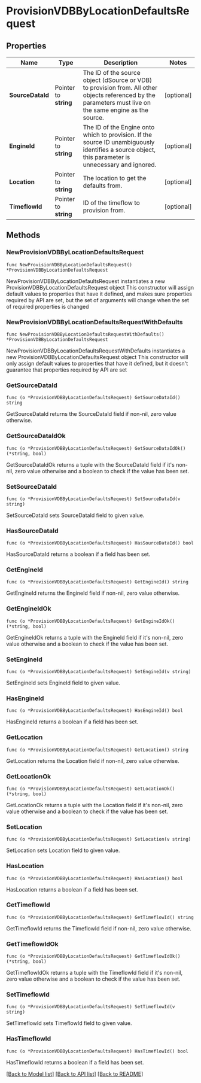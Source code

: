 # ProvisionVDBByLocationDefaultsRequest

## Properties

Name | Type | Description | Notes
------------ | ------------- | ------------- | -------------
**SourceDataId** | Pointer to **string** | The ID of the source object (dSource or VDB) to provision from. All other objects referenced by the parameters must live on the same engine as the source. | [optional] 
**EngineId** | Pointer to **string** | The ID of the Engine onto which to provision. If the source ID unambiguously identifies a source object, this parameter is unnecessary and ignored. | [optional] 
**Location** | Pointer to **string** | The location to get the defaults from. | [optional] 
**TimeflowId** | Pointer to **string** | ID of the timeflow to provision from. | [optional] 

## Methods

### NewProvisionVDBByLocationDefaultsRequest

`func NewProvisionVDBByLocationDefaultsRequest() *ProvisionVDBByLocationDefaultsRequest`

NewProvisionVDBByLocationDefaultsRequest instantiates a new ProvisionVDBByLocationDefaultsRequest object
This constructor will assign default values to properties that have it defined,
and makes sure properties required by API are set, but the set of arguments
will change when the set of required properties is changed

### NewProvisionVDBByLocationDefaultsRequestWithDefaults

`func NewProvisionVDBByLocationDefaultsRequestWithDefaults() *ProvisionVDBByLocationDefaultsRequest`

NewProvisionVDBByLocationDefaultsRequestWithDefaults instantiates a new ProvisionVDBByLocationDefaultsRequest object
This constructor will only assign default values to properties that have it defined,
but it doesn't guarantee that properties required by API are set

### GetSourceDataId

`func (o *ProvisionVDBByLocationDefaultsRequest) GetSourceDataId() string`

GetSourceDataId returns the SourceDataId field if non-nil, zero value otherwise.

### GetSourceDataIdOk

`func (o *ProvisionVDBByLocationDefaultsRequest) GetSourceDataIdOk() (*string, bool)`

GetSourceDataIdOk returns a tuple with the SourceDataId field if it's non-nil, zero value otherwise
and a boolean to check if the value has been set.

### SetSourceDataId

`func (o *ProvisionVDBByLocationDefaultsRequest) SetSourceDataId(v string)`

SetSourceDataId sets SourceDataId field to given value.

### HasSourceDataId

`func (o *ProvisionVDBByLocationDefaultsRequest) HasSourceDataId() bool`

HasSourceDataId returns a boolean if a field has been set.

### GetEngineId

`func (o *ProvisionVDBByLocationDefaultsRequest) GetEngineId() string`

GetEngineId returns the EngineId field if non-nil, zero value otherwise.

### GetEngineIdOk

`func (o *ProvisionVDBByLocationDefaultsRequest) GetEngineIdOk() (*string, bool)`

GetEngineIdOk returns a tuple with the EngineId field if it's non-nil, zero value otherwise
and a boolean to check if the value has been set.

### SetEngineId

`func (o *ProvisionVDBByLocationDefaultsRequest) SetEngineId(v string)`

SetEngineId sets EngineId field to given value.

### HasEngineId

`func (o *ProvisionVDBByLocationDefaultsRequest) HasEngineId() bool`

HasEngineId returns a boolean if a field has been set.

### GetLocation

`func (o *ProvisionVDBByLocationDefaultsRequest) GetLocation() string`

GetLocation returns the Location field if non-nil, zero value otherwise.

### GetLocationOk

`func (o *ProvisionVDBByLocationDefaultsRequest) GetLocationOk() (*string, bool)`

GetLocationOk returns a tuple with the Location field if it's non-nil, zero value otherwise
and a boolean to check if the value has been set.

### SetLocation

`func (o *ProvisionVDBByLocationDefaultsRequest) SetLocation(v string)`

SetLocation sets Location field to given value.

### HasLocation

`func (o *ProvisionVDBByLocationDefaultsRequest) HasLocation() bool`

HasLocation returns a boolean if a field has been set.

### GetTimeflowId

`func (o *ProvisionVDBByLocationDefaultsRequest) GetTimeflowId() string`

GetTimeflowId returns the TimeflowId field if non-nil, zero value otherwise.

### GetTimeflowIdOk

`func (o *ProvisionVDBByLocationDefaultsRequest) GetTimeflowIdOk() (*string, bool)`

GetTimeflowIdOk returns a tuple with the TimeflowId field if it's non-nil, zero value otherwise
and a boolean to check if the value has been set.

### SetTimeflowId

`func (o *ProvisionVDBByLocationDefaultsRequest) SetTimeflowId(v string)`

SetTimeflowId sets TimeflowId field to given value.

### HasTimeflowId

`func (o *ProvisionVDBByLocationDefaultsRequest) HasTimeflowId() bool`

HasTimeflowId returns a boolean if a field has been set.


[[Back to Model list]](../README.md#documentation-for-models) [[Back to API list]](../README.md#documentation-for-api-endpoints) [[Back to README]](../README.md)


